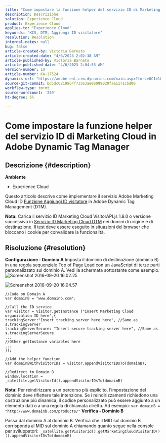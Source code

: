 ```yaml
---
title: "Come impostare la funzione helper del servizio ID di Marketing Cloud in Adobe Dynamic Tag Manager"
description: Descrizione
solution: Experience Cloud
product: Experience Cloud
applies-to: "Experience Cloud"
keywords: "KCS, DTM, Aggiungi ID visitatore"
resolution: Resolution
internal-notes: null
bug: false
article-created-by: Victoria Barnato
article-created-date: "4/6/2023 2:02:38 AM"
article-published-by: Victoria Barnato
article-published-date: "4/6/2023 2:04:55 AM"
version-number: 10
article-number: KA-17524
dynamics-url: "https://adobe-ent.crm.dynamics.com/main.aspx?forceUCI=1&pagetype=entityrecord&etn=knowledgearticle&id=dee88417-1fd4-ed11-a7c7-6045bd006295"
source-git-commit: bd5dc6219864f73563ae00099029faa1171cbd00
workflow-type: tm+mt
source-wordcount: '249'
ht-degree: 5%

---
```


# Come impostare la funzione helper del servizio ID di Marketing Cloud in Adobe Dynamic Tag Manager

## Descrizione {#description}

<b>Ambiente</b>
- Experience Cloud


Questo articolo descrive come implementare il servizio Adobe Marketing Cloud ID [Funzione Aggiungi ID visitatore](https://experienceleague.adobe.com/docs/id-service/using/id-service-api/methods/appendvisitorid.html?lang=it) in Adobe Dynamic Tag Management (DTM).

<b>Nota:</b> Carica il servizio ID Marketing Cloud VisitorAPI.js 1.8.0 o versione successiva in [Servizio ID Marketing Cloud DTM](https://experienceleague.adobe.com/docs/id-service/using/id-service-api/methods/getmcvid.html) nei domini di origine e di destinazione. Il test deve essere eseguito in situazioni del browser che bloccano i cookie per convalidare la funzionalità.


## Risoluzione {#resolution}

<b>Configurazione - Dominio A</b>
Imposta il dominio di destinazione (dominio B) in una regola sequenziale Top of Page Load con un JavaScript di terze parti personalizzato sul dominio A. Vedi la schermata sottostante come esempio.
![Screenshot 2016-09-20 16.02.25](https://helpx.adobe.com/content/dam/help/en/dtm/kb/how-to-set-marketing-cloud-id-service-helper-function-in-adobe-d/jcr%3acontent/main-pars/image/Screenshot%202016-09-20%2016.02.25.png "Screenshot 2016-09-20 16.02.25")

![Screenshot 2016-09-20 16.04.57](https://helpx.adobe.com/content/dam/help/en/dtm/kb/how-to-set-marketing-cloud-id-service-helper-function-in-adobe-d/jcr%3acontent/main-pars/image_1393293752/Screenshot%202016-09-20%2016.04.57.png "Screenshot 2016-09-20 16.04.57")

```clike
//Code on Domain A
var domainB = "www.domainb.com";
 
//Call the ID service
var visitor = Visitor.getInstance ("Insert Marketing Cloud organization ID here",{
trackingServer:"Insert tracking server here here", //Same as s.trackingServer
trackingServerSecure: "Insert secure tracking server here", //Same as s.trackingServerSecure
...
//Other getInstance variables here
...
});
 
//Add the helper function
var domainBWithVisitorIDs = visitor.appendVisitorIDsTo(domainB);
 
//Redirect to Domain B
window.location = _satellite.getVisitorId().appendVisitorIDsTo(domainB)
```


<b>Nota:</b> Per reindirizzare a un percorso più esplicito, l’impostazione del dominio deve riflettere tale intenzione. Se i reindirizzamenti richiedono una costruzione più dinamica, il codice personalizzato può essere aggiunto a un elemento dati o a una regola di chiamata diretta. Ad esempio: `var domainB = "http://www.domainb.com/products/"`
<b>Verifica - Dominio B</b>


Passa dal dominio A al dominio B. Verifica che il MID sul dominio B corrisponda al MID sul dominio A chiamando quanto segue nella console per sviluppatori:  `_satellite.getVisitorId().getMarketingCloudVisitorID()().appendVisitorIDsTo(domainB)`
